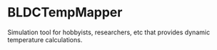 # BLDCTempMapper
Simulation tool for hobbyists, researchers, etc that provides dynamic temperature calculations. 


